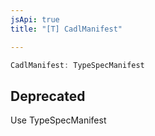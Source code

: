 ```yaml
---
jsApi: true
title: "[T] CadlManifest"

---
```

```ts
CadlManifest: TypeSpecManifest
```

## Deprecated

Use TypeSpecManifest
